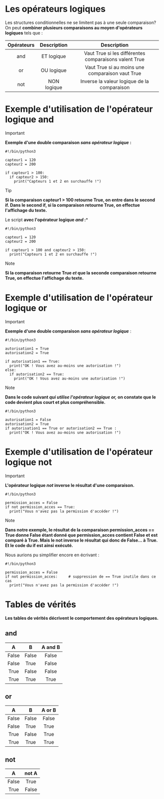 
# Les opérateurs logiques

Les structures conditionnelles ne se limitent pas à une seule comparaison?
On peut **combiner plusieurs comparaisons au moyen d'opérateurs logiques** tels que : 

| Opérateurs | Description |                      Description                      |
| :--------: | :---------: | :---------------------------------------------------: |
|    and     | ET logique  | Vaut True si les différentes comparaisons valent True |
|     or     | OU logique  |    Vaut True si au moins une comparaison vaut True    |
|    not     | NON logique |      Inverse la valeur logique de la comparaison      |

# Exemple d'utilisation de l'opérateur logique and

>[!important]
> **Exemple d'une double comparaison *sans opérateur logique* :**
```
#!/bin/python3

capteur1 = 120
capteur2 = 200

if capteur1 > 100:
  if capteur2 > 150:
    print("Capteurs 1 et 2 en surchauffe !")
```

>[!tip]
> **Si la comparaison capteur1 > 100 retourne True, on entre dans le second if.
Dans le second if, si la comparaison retourne True, on effectue l'affichage du texte.**

Le script **avec l'opérateur logique *and* :***
```
#!/bin/python3

capteur1 = 120
capteur2 = 200

if capteur1 > 100 and capteur2 > 150:
  print("Capteurs 1 et 2 en surchauffe !")
```

>[!note]
> **Si la comparaison retourne True *et* que la seconde comparaison retourne True, on effectue l'affichage du texte.**


# Exemple d'utilisation de l'opérateur logique or

>[!important]
> **Exemple d'une double comparaison *sans opérateur logique*** :
```
#!/bin/python3

autorisation1 = True
autorisation2 = True

if autorisation1 == True:
  print("OK ! Vous avez au-moins une autorisation !")
else:
  if autorisation2 == True:
    print("OK ! Vous avez au-moins une autorisation !")
```

>[!note]
> **Dans le code suivant *qui utilise l'opérateur logique or,* on constate que le code devient plus court et plus compréhensible.**

```
#!/bin/python3

autorisation1 = False
autorisation2 = True
if autorisation1 == True or autorisation2 == True :
  print("OK ! Vous avez au-moins une autorisation !")
```


# Exemple d'utilisation de l'opérateur logique not

>[!important]
> **L'opérateur logique *not* inverse le résultat d'une comparaison.**
```
#!/bin/python3

permission_acces = False
if not permission_acces == True:
  print("Vous n'avez pas la permission d'accéder !")
```

>[!note]
> **Dans notre exemple, le résultat de la comparaison permission_acces == True donne False étant donné que permission_acces contient False et est comparé à True.
Mais le not inverse le résultat qui donc de False... à True. Et le code du if est ainsi exécuté.**

Nous aurions pu simplifier encore en écrivant :

```
#!/bin/python3

permission_acces = False
if not permission_acces:     # suppression de == True inutile dans ce cas
  print("Vous n'avez pas la permission d'accéder !")
```


# Tables de vérités

**Les tables de vérités décrivent le comportement des opérateurs logiques.**
## and

|   A   |   B   | A and B |
| :---: | :---: | :-----: |
| False | False |  False  |
| False | True  |  False  |
| True  | False |  False  |
| True  | True  |  True   |

## or

|   A   |   B   | A or B |
| :---: | :---: | :----: |
| False | False | False  |
| False | True  |  True  |
| True  | False |  True  |
| True  | True  |  True  |

## not

|   A   | not A |
| :---: | :---: |
| False | True  |
| True  | False |




